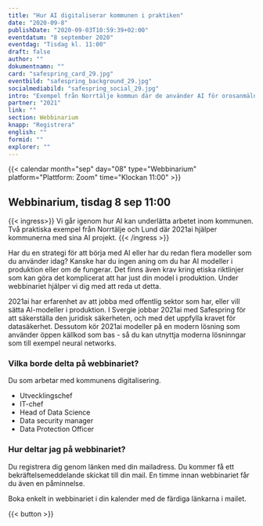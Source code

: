 ```yaml
---
title: "Hur AI digitaliserar kommunen i praktiken"
date: "2020-09-8"
publishDate: "2020-09-03T10:59:39+02:00"
eventdatum: "8 september 2020"
eventdag: "Tisdag kl. 11:00"
draft: false
author: ""
dokumentnamn: ""
card: "safespring_card_29.jpg"
eventbild: "safespring_background_29.jpg"
socialmediabild: "safespring_social_29.jpg"
intro: "Exempel från Norrtälje kommun där de använder AI för orosanmälningar och hur ni kommer igång med ett eget projekt"
partner: "2021"
link: ""
section: Webbinarium
knapp: "Registrera"
english: ""
formid: ""
explorer: ""
---
```


{{< calendar month="sep" day="08" type="Webbinarium" platform="Plattform: Zoom" time="Klockan 11:00" >}}

## Webbinarium, tisdag 8 sep 11:00

{{< ingress>}}
Vi går igenom hur AI kan underlätta arbetet inom kommunen. Två praktiska exempel från Norrtälje och Lund där 2021ai hjälper kommunerna med sina AI projekt.
{{< /ingress >}}

Har du en strategi för att börja med AI eller har du redan flera modeller som du använder idag? Kanske har du ingen aning om du har AI modeller i produktion eller om de fungerar. Det finns även krav kring etiska riktlinjer som kan göra det komplicerat att har just din model i produktion. Under webbinariet hjälper vi dig med att reda ut detta.

 2021ai har erfarenhet av att jobba med offentlig sektor som har, eller vill sätta AI-modeller i produktion. I Svergie jobbar 2021ai med Safespring för att säkerställa den juridisk säkerheten, och med det uppfylla kravet för datasäkerhet. Dessutom kör 2021ai modeller på en modern lösning som använder öppen källkod som bas - så du kan utnyttja moderna lösninngar som till exempel neural networks.

### Vilka borde delta på webbinariet?
Du som arbetar med kommunens digitalisering.

- Utvecklingschef
- IT-chef
- Head of Data Science
- Data security manager
- Data Protection Officer

### Hur deltar jag på webbinariet?
Du registrera dig genom länken med din mailadress. Du kommer få ett bekräftelsemeddelande skickat till din mail. En timme innan webbinariet får du även en påminnelse.

Boka enkelt in webbinariet i din kalender med de färdiga länkarna i mailet.

{{< button >}}
